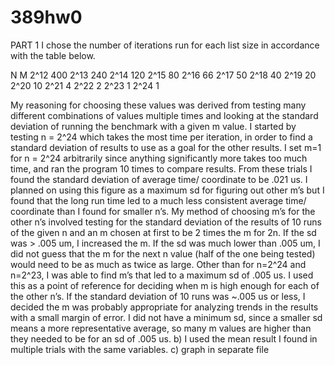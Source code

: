 # 389hw0

PART 1
I chose the number of iterations run for each list size in accordance with the table below.


 N     M
2^12 400
2^13 240
2^14 120
2^15 80
2^16 66
2^17 50
2^18 40
2^19 20
2^20 10
2^21 4
2^22 2
2^23 1
2^24 1

My reasoning for choosing these values was derived from testing many different combinations of values multiple times and looking at the standard deviation of running the benchmark with a given m value. I started by testing n = 2^24 which takes the most time per iteration, in order to find a standard deviation of results to use as a goal for the other results. I set m=1 for n = 2^24 arbitrarily since anything significantly more takes too much time, and ran the program 10 times to compare results. From these trials I found the standard deviation of average time/ coordinate to be .021 us. I planned on using this figure as a maximum sd for figuring out other m’s but I found that the long run time led to a much less consistent average time/ coordinate than I found for smaller n’s. My method of choosing m’s for the other n’s involved testing for the standard deviation of the results of 10 runs of the given n and an m chosen at first to be 2 times the m for 2n. If the sd was > .005 um, I increased the m. If the sd was much lower than .005 um, I did not guess that the m for the next n value (half of the one being tested) would need to be as much as twice as large. Other than for n=2^24 and n=2^23, I was able to find m’s that led to a maximum sd of .005 us.  I used this as a point of reference for deciding when m is high enough for each of the other n’s. If the standard deviation of 10 runs was ~.005 us or less,  I decided the m was probably appropriate for analyzing trends in the results with a small margin of error. I did not have a minimum sd, since a smaller sd means a more representative average, so many m values are higher than they needed to be for an sd of .005 us.
b) I used the mean result I found in multiple trials with the same variables.
c)
graph in separate file
